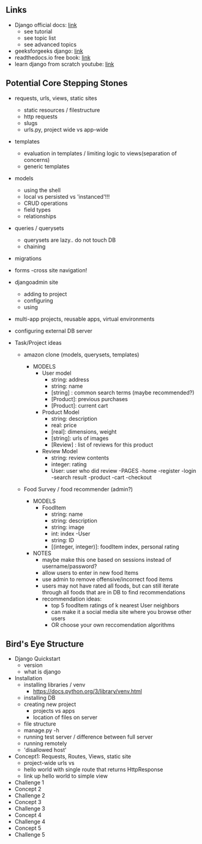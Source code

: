 ## Links
- Django official docs: [link](https://docs.djangoproject.com/en/3.2/)
    - see tutorial 
    - see topic list
    - see advanced topics
- geeksforgeeks django: [link](https://www.geeksforgeeks.org/django-tutorial/)
- readthedocs.io free book: [link](https://django-book.readthedocs.io/en/latest/)
- learn django from scratch youtube: [link](https://www.youtube.com/watch?v=t7DrJqcUviA)

## Potential Core Stepping Stones
- requests, urls, views, static sites
    - static resources / filestructure
    - http requests
    - slugs
    - urls.py, project wide vs app-wide
- templates
    - evaluation in templates / limiting logic to views(separation of concerns)
    - generic templates
- models
    - using the shell
    - local vs persisted vs 'instanced'!!!
    - CRUD operations
    - field types
    - relationships
- queries / querysets
    - querysets are lazy.. do not touch DB
    - chaining
- migrations
- forms
    -cross site navigation!
- djangoadmin site
    - adding to project
    - configuring
    - using
- multi-app projects, reusable apps, virtual environments
- configuring external DB server

- Task/Project ideas
    - amazon clone (models, querysets, templates)
        - MODELS
            - User model
                - string: address
                - string: name
                - [string] : common search terms (maybe recommended?)
                - [Product]: previous purchases
                - [Product]: current cart
            - Product Model
                - string: description
                - real: price
                - [real]: dimensions, weight
                - [string]: urls of images
                - [Review] : list of reviews for this product
            - Review Model
                - string: review contents
                - integer: rating
                - User: user who did review
        -PAGES
            -home
            -register
            -login
            -search result
            -product
            -cart
            -checkout

    - Food Survey / food recommender (admin?)
        - MODELS
            - FoodItem
                - string: name
                - string: description
                - string: image
                - int: index
            -User
                - string: ID
                - [(integer, integer)]: foodItem index, personal rating
        - NOTES
            - maybe make this one based on sessions instead of username/password?
            - allow users to enter in new food Items
            - use admin to remove offensive/incorrect food items
            - users may not have rated all foods, but can still iterate through all foods that are in DB to find recommendations
            - recommendation ideas:
                - top 5 foodItem ratings of k nearest User neighbors
                - can make it a social media site where you browse other users
                - OR choose your own reccomendation algorithms

## Bird's Eye Structure
- Django Quickstart
    - version
    - what is django
- Installation
    - installing libraries / venv
        - https://docs.python.org/3/library/venv.html
    - installing DB
    - creating new project
        - projects vs apps
        - location of files on server
    - file structure
    - manage.py -h  
    - running test server / difference between full server
    - running remotely
    - 'disallowed host' 
- Concept1: Requests, Routes, Views, static site
    - project-wide urls vs 
    - hello world with single route that returns HttpResponse
    - link up hello world to simple view
- Challenge 1
- Concept 2
- Challenge 2
- Concept 3
- Challenge 3
- Concept 4
- Challenge 4
- Concept 5
- Challenge 5


